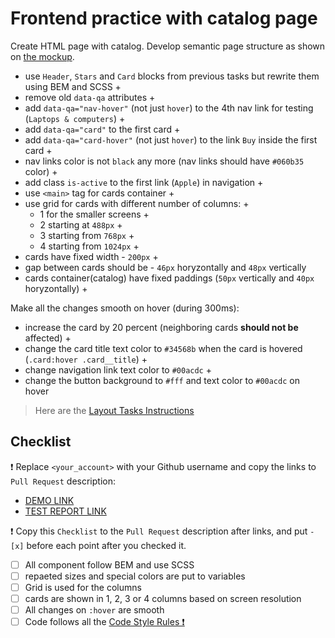 # Frontend practice with catalog page

Create HTML page with catalog. Develop semantic page structure as shown on [the mockup](<https://www.figma.com/file/ojkArVazq7vsX0nbpn9CxZ/Moyo-%2F-Catalog-(ENG)?node-id=32249%3A354>).

- use `Header`, `Stars` and `Card` blocks from previous tasks but rewrite them using BEM and SCSS +
- remove old `data-qa` attributes +
- add `data-qa="nav-hover"` (not just `hover`) to the 4th nav link for testing (`Laptops & computers`) +
- add `data-qa="card"` to the first card +
- add `data-qa="card-hover"` (not just `hover`) to the link `Buy` inside the first card +
- nav links color is not `black` any more (nav links should have `#060b35` color) +
- add class `is-active` to the first link (`Apple`) in navigation +
- use `<main>` tag for cards container +
- use grid for cards with different number of columns: +
  - 1 for the smaller screens +
  - 2 starting at `488px` +
  - 3 starting from `768px` +
  - 4 starting from `1024px` +
- cards have fixed width - `200px` +
- gap between cards should be - `46px` horyzontally and `48px` vertically
- cards container(catalog) have fixed paddings (`50px` vertically and `40px` horyzontally) +

Make all the changes smooth on hover (during 300ms):

- increase the card by 20 percent (neighboring cards **should not be** affected) +
- change the card title text color to `#34568b` when the card is hovered (`.card:hover .card__title`) +
- change navigation link text color to `#00acdc` +
- change the button background to `#fff` and text color to `#00acdc` on hover

> Here are the [Layout Tasks Instructions](https://mate-academy.github.io/layout_task-guideline)

## Checklist

❗️ Replace `<your_account>` with your Github username and copy the links to `Pull Request` description:

- [DEMO LINK](https://YuliiaShatkovska.github.io/layout_catalog/)
- [TEST REPORT LINK](https://YuliiaShatkovska.github.io/layout_catalog/report/html_report/)

❗️ Copy this `Checklist` to the `Pull Request` description after links, and put `- [x]` before each point after you checked it.

- [ ] All component follow BEM and use SCSS
- [ ] repaeted sizes and special colors are put to variables
- [ ] Grid is used for the columns
- [ ] cards are shown in 1, 2, 3 or 4 columns based on screen resolution
- [ ] All changes on `:hover` are smooth
- [ ] Code follows all the [Code Style Rules ❗️](https://mate-academy.github.io/layout_task-guideline/html-css-code-style-rules)
